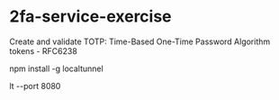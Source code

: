 # 2fa-service-exercise
Create and validate TOTP: Time-Based One-Time Password Algorithm tokens - RFC6238

npm install -g localtunnel

lt --port 8080